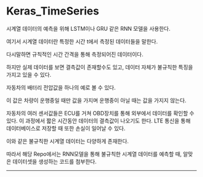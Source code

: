 # Keras_TimeSeries

시계열 데이터의 예측을 위해 LSTM이나 GRU 같은 RNN 모델을 사용한다.

여기서 시계열 데이터란 특정한 시간 t에서 측정된 데이터들을 말한다.

다시말하면 규칙적인 시간 간격을 통해 측정되어진 데이터이다.

하지만 실제 데이터를 보면 결측값이 존재할수도 있고, 데이터 자체가 불규칙한 특징을 가지고 있을 수 있다.

자동차의 배터리 전압값을 하나의 예로 볼 수 있다.

이 값은 차량이 운행중일 때만 값을 가지며 운행중이 아닐 때는 값을 가지지 않는다.

자동차의 여러 센서값들은 ECU를 거쳐 OBD장치를 통해 외부에서 데이터를 확인할 수 있다. 이 과정에서 짧은 시간동안 데이터의 결측값이 나오기도 한다. LTE 통신을 통해 데이터베이스로 저장할 때 또한 손실이 일어날 수 있다.

이와 같은 불규칙한 시계열 데이터는 다양하게 존재한다.

따라서 해당 Repo에서는 RNN모델을 통해 불규칙한 시계열 데이터를 예측할 때, 알맞은 데이터셋을 생성하는 코드를 첨부한다.

---
